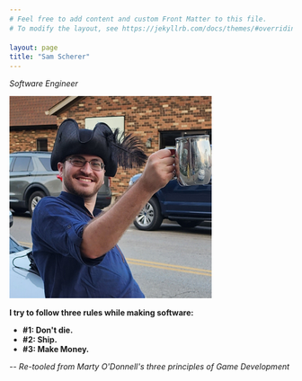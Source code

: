 ```yaml
---
# Feel free to add content and custom Front Matter to this file.
# To modify the layout, see https://jekyllrb.com/docs/themes/#overriding-theme-defaults

layout: page
title: "Sam Scherer"
---
```


*Software Engineer*

<img src="assets/images/profilepic.jpg" width=360 height=360 >

**I try to follow three rules while making software:**

   - **#1: Don't die.**
   - **#2: Ship.**
   - **#3: Make Money.**

-- *Re-tooled from Marty O'Donnell's three principles of Game Development*

